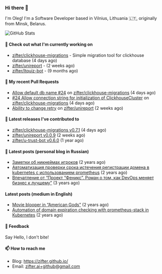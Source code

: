 ### Hi there 👋

I'm Oleg! I'm a Software Developer based in Vilnius, Lithuania 🇱🇹, originally from Minsk, Belarus.

![GitHub Stats](https://github-readme-stats.vercel.app/api?username=zifter&count_private=true&theme=tokyonight&show_icons=true)

#### 👷 Check out what I'm currently working on

- [zifter/clickhouse-migrations](https://github.com/zifter/clickhouse-migrations) - Simple migration tool for clickhouse database (4 days ago)
- [zifter/unireport](https://github.com/zifter/unireport) -  (2 weeks ago)
- [zifter/ltquiz-bot](https://github.com/zifter/ltquiz-bot) -  (9 months ago)

#### 🔨 My recent Pull Requests

- [Allow default db name #24](https://github.com/zifter/clickhouse-migrations/pull/26) on [zifter/clickhouse-migrations](https://github.com/zifter/clickhouse-migrations) (4 days ago)
- [#24 Allow connection string for initialization of ClickhouseCluster](https://github.com/zifter/clickhouse-migrations/pull/25) on [zifter/clickhouse-migrations](https://github.com/zifter/clickhouse-migrations) (4 days ago)
- [Ability to change retry](https://github.com/zifter/unireport/pull/3) on [zifter/unireport](https://github.com/zifter/unireport) (2 weeks ago)

#### 🚀 Latest releases I've contributed to
- [zifter/clickhouse-migrations v0.7.1](https://github.com/zifter/clickhouse-migrations/releases/tag/v0.7.1) (4 days ago)
- [zifter/unireport v0.0.9](https://github.com/zifter/unireport/releases/tag/v0.0.9) (2 weeks ago)
- [zifter/u-trust-bot v0.6.0](https://github.com/zifter/u-trust-bot/releases/tag/v0.6.0) (1 year ago)

#### 📄 Latest posts (personal blog in Russian)
- [Заметки об никнеймах игроков](https://zifter.github.io/offtopic/gamedev/2021/12/10/nicknames-in-games.html) (2 years ago)
- [Автоматизация проверки срока истечения регистрации домена в kubernetes с использованием prometheus](https://zifter.github.io/devops/2021/09/12/domain-expiration-prometheus-exporter.html) (2 years ago)
- [Впечатление от “Проект “Феникс”. Роман о том, как DevOps меняет бизнес к лучшему”](https://zifter.github.io/offtopic/2021/01/09/fenix-book-review.html) (3 years ago)

#### Latest posts (medium in English)
- [Movie blooper in “American Gods”](https://medium.com/@zifter/movie-blooper-in-american-gods-aee3b286b899?source=rss-766601af1f16------2) (2 years ago)
- [Automation of domain expiration checking with prometheus-stack in Kubernetes](https://medium.com/@zifter/automation-of-domain-expiration-checking-with-prometheus-stack-in-kubernetes-ea4e4571f5b4?source=rss-766601af1f16------2) (2 years ago)

#### 💬 Feedback

Say Hello, I don't bite!

#### 📫 How to reach me

- Blog: https://zifter.github.io/
- Email: zifter.ai+github@gmail.com
